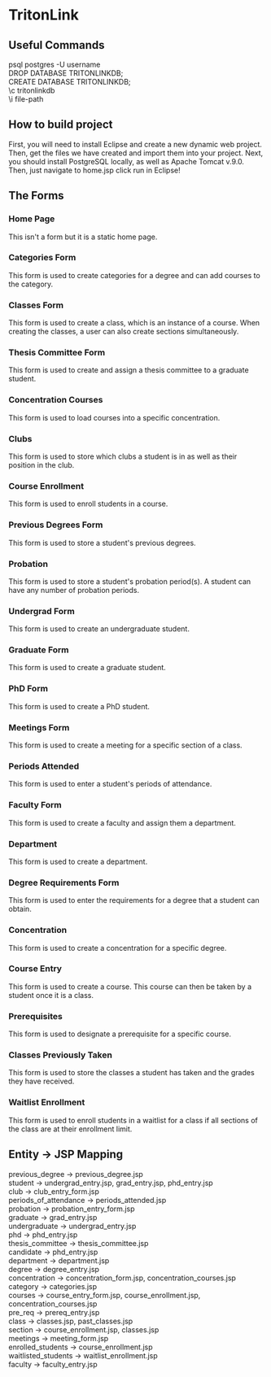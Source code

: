 # TritonLink

## Useful Commands
psql postgres -U username\
DROP DATABASE TRITONLINKDB;\
CREATE DATABASE TRITONLINKDB;\
\c tritonlinkdb\
\i file-path

## How to build project

First, you will need to install Eclipse and create a new dynamic web project. Then, get the files we have created and import them into your project. Next, you should install PostgreSQL locally, as well as Apache Tomcat v.9.0. Then, just navigate to home.jsp click run in Eclipse!

## The Forms

### Home Page

This isn't a form but it is a static home page.

### Categories Form

This form is used to create categories for a degree and can add courses to the category.

### Classes Form

This form is used to create a class, which is an instance of a course. When creating the classes, a user can also create sections simultaneously.


### Thesis Committee Form

This form is used to create and assign a thesis committee to a graduate student. 

### Concentration Courses

This form is used to load courses into a specific concentration.

### Clubs

This form is used to store which clubs a student is in as well as their position in the club.

### Course Enrollment

This form is used to enroll students in a course. 

### Previous Degrees Form

This form is used to store a student's previous degrees. 

### Probation

This form is used to store a student's probation period(s). A student can have any number of probation periods.

### Undergrad Form 

This form is used to create an undergraduate student.

### Graduate Form

This form is used to create a graduate student.

### PhD Form

This form is used to create a PhD student.

### Meetings Form

This form is used to create a meeting for a specific section of a class.

### Periods Attended 

This form is used to enter a student's periods of attendance.

### Faculty Form

This form is used to create a faculty and assign them a department.

### Department

This form is used to create a department.

### Degree Requirements Form

This form is used to enter the requirements for a degree that a student can obtain.

### Concentration

This form is used to create a concentration for a specific degree.

### Course Entry

This form is used to create a course. This course can then be taken by a student once it is a class.

### Prerequisites

This form is used to designate a prerequisite for a specific course.

### Classes Previously Taken

This form is used to store the classes a student has taken and the grades they have received.

### Waitlist Enrollment

This form is used to enroll students in a waitlist for a class if all sections of the class are at their enrollment limit.

## Entity &#8594; JSP Mapping
previous_degree &#8594; previous_degree.jsp\
student &#8594; undergrad_entry.jsp, grad_entry.jsp, phd_entry.jsp\
club &#8594; club_entry_form.jsp\
periods_of_attendance &#8594; periods_attended.jsp\
probation &#8594; probation_entry_form.jsp\
graduate &#8594; grad_entry.jsp\
undergraduate &#8594; undergrad_entry.jsp\
phd &#8594; phd_entry.jsp\
thesis_committee &#8594; thesis_committee.jsp\
candidate &#8594; phd_entry.jsp\
department &#8594; department.jsp\
degree &#8594; degree_entry.jsp\
concentration &#8594; concentration_form.jsp, concentration_courses.jsp\
category &#8594; categories.jsp\
courses &#8594; course_entry_form.jsp, course_enrollment.jsp, concentration_courses.jsp\
pre_req &#8594; prereq_entry.jsp\
class &#8594; classes.jsp, past_classes.jsp\
section &#8594; course_enrollment.jsp, classes.jsp\
meetings &#8594; meeting_form.jsp\
enrolled_students &#8594; course_enrollment.jsp\
waitlisted_students &#8594; waitlist_enrollment.jsp\
faculty &#8594; faculty_entry.jsp
